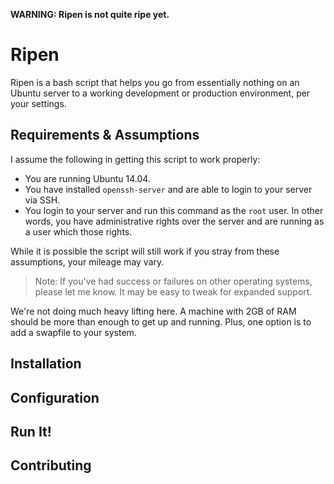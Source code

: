 **WARNING: Ripen is not quite ripe yet.**

Ripen
============

Ripen is a bash script that helps you go from essentially nothing on an Ubuntu
server to a working development or production environment, per your settings.

Requirements & Assumptions
------------

I assume the following in getting this script to work properly:

* You are running Ubuntu 14.04.
* You have installed `openssh-server` and are able to login to your server via
  SSH.
* You login to your server and run this command as the `root` user. In other
  words, you have administrative rights over the server and are running as a
  user which those rights.

While it is possible the script will still work if you stray from these
assumptions, your mileage may vary.

> Note: If you've had success or failures on other operating systems, please
> let me know. It may be easy to tweak for expanded support.

We're not doing much heavy lifting here. A machine with 2GB of RAM should be
more than enough to get up and running. Plus, one option is to add a swapfile
to your system.

Installation
------------

Configuration
------------

Run It!
------------

Contributing
------------
